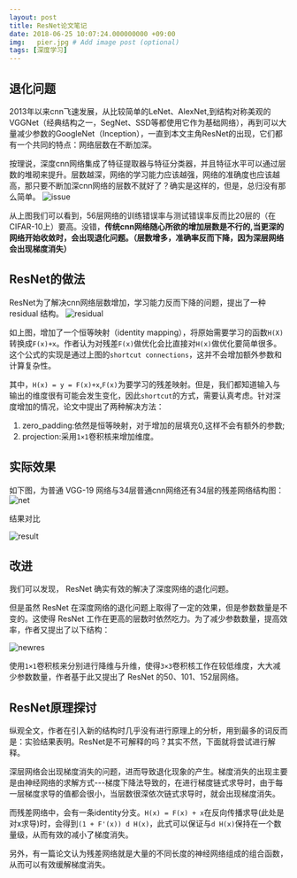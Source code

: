 ```yaml
---
layout: post
title: ResNet论文笔记
date: 2018-06-25 10:07:24.000000000 +09:00
img:   pier.jpg # Add image post (optional)
tags: [深度学习]
---
```

## 退化问题
2013年以来cnn飞速发展，从比较简单的LeNet、AlexNet,到结构对称美观的VGGNet（经典结构之一，SegNet、SSD等都使用它作为基础网络），再到可以大量减少参数的GoogleNet（Inception），一直到本文主角ResNet的出现，它们都有一个共同的特点：网络层数在不断加深。

按理说，深度cnn网络集成了特征提取器与特征分类器，并且特征水平可以通过层数的堆砌来提升。层数越深，网络的学习能力应该越强，网络的准确度也应该越高，那只要不断加深cnn网络的层数不就好了？确实是这样的，但是，总归没有那么简单。
![issue]({{site.baseurl}}/assets/img/resnet/issue.png)

从上图我们可以看到，56层网络的训练错误率与测试错误率反而比20层的（在CIFAR-10上）要高。没错，**传统cnn网络随心所欲的增加层数是不行的,当更深的网络开始收敛时，会出现退化问题。（层数增多，准确率反而下降，因为深层网络会出现梯度消失）**

## ResNet的做法
ResNet为了解决cnn网络层数增加，学习能力反而下降的问题，提出了一种 residual 结构。
![residual]({{site.baseurl}}/assets/img/resnet/residual.png)

如上图，增加了一个恒等映射（identity mapping），将原始需要学习的函数`H(X)`转换成`F(x)+x`。作者认为对残差`F(x)`做优化会比直接对`H(x)`做优化要简单很多。这个公式的实现是通过上图的`shortcut connections`，这并不会增加额外参数和计算复杂性。

其中，`H(x) = y = F(x)+x`,`F(x)`为要学习的残差映射。但是，我们都知道输入与输出的维度很有可能会发生变化，因此`shortcut`的方式，需要认真考虑。针对深度增加的情况，论文中提出了两种解决方法：
1. zero_padding:依然是恒等映射，对于增加的层填充0,这样不会有额外的参数;
2. projection:采用`1×1`卷积核来增加维度。

## 实际效果
如下图，为普通 VGG-19 网络与34层普通cnn网络还有34层的残差网络结构图：
![net]({{site.baseurl}}/assets/img/resnet/net.png)

结果对比

![result]({{site.baseurl}}/assets/img/resnet/result.png)

## 改进
我们可以发现， ResNet 确实有效的解决了深度网络的退化问题。

但是虽然 ResNet 在深度网络的退化问题上取得了一定的效果，但是参数数量是不变的。这使得 ResNet 工作在更高的层数时依然吃力。为了减少参数数量，提高效率，作者又提出了以下结构：

![newres]({{site.baseurl}}/assets/img/resnet/newres.png)

使用`1×1`卷积核来分别进行降维与升维，使得`3×3`卷积核工作在较低维度，大大减少参数数量，作者基于此又提出了 ResNet 的50、101、152层网络。

## ResNet原理探讨
纵观全文，作者在引入新的结构时几乎没有进行原理上的分析，用到最多的词反而是：实验结果表明。ResNet是不可解释的吗？其实不然，下面就将尝试进行解释。

深层网络会出现梯度消失的问题，进而导致退化现象的产生。梯度消失的出现主要是由神经网络的求解方式---梯度下降法导致的，在进行梯度链式求导时，由于每一层梯度求导的值都会很小，当层数很深依次链式求导时，就会出现梯度消失。

而残差网络中，会有一条identity分支。`H(x) = F(x) + x`在反向传播求导(此处是对x求导)时，会得到`(1 + F'(x)) d H(x)`，此式可以保证与`d H(x)`保持在一个数量级，从而有效的减小了梯度消失。

另外，有一篇论文认为残差网络就是大量的不同长度的神经网络组成的组合函数，从而可以有效缓解梯度消失。
